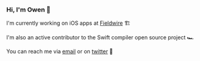 ### Hi, I'm Owen 👋

I'm currently working on iOS apps at [Fieldwire](http://www.fieldwire.com) 🏗

I'm also an active contributor to the Swift compiler open source project 🏎

You can reach me via [email](mailto:owenvoorhees@gmail.com) or on [twitter](http://www.twitter.com/owenvoorhees) 💬

<!--
**owenv/owenv** is a ✨ _special_ ✨ repository because its `README.md` (this file) appears on your GitHub profile.

Here are some ideas to get you started:

- 🔭 I’m currently working on ...
- 🌱 I’m currently learning ...
- 👯 I’m looking to collaborate on ...
- 🤔 I’m looking for help with ...
- 💬 Ask me about ...
- 📫 How to reach me: ...
- 😄 Pronouns: ...
- ⚡ Fun fact: ...
-->
